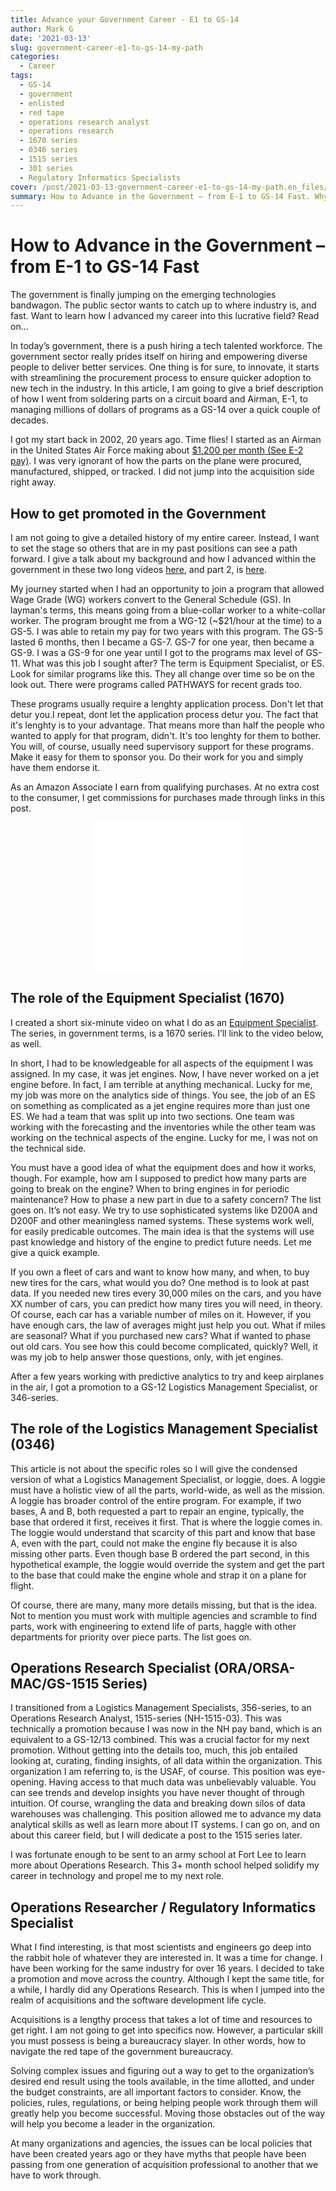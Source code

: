 ```yaml
---
title: Advance your Government Career - E1 to GS-14
author: Mark G
date: '2021-03-13'
slug: government-career-e1-to-gs-14-my-path
categories:
  - Career
tags:
  - GS-14
  - government
  - enlisted
  - red tape
  - operations research analyst
  - operations research
  - 1670 series
  - 0346 series
  - 1515 series
  - 301 series
  - Regulatory Informatics Specialists
cover: /post/2021-03-13-government-career-e1-to-gs-14-my-path.en_files/Mark Gingrass Government Photo Retirement.jpg
summary: How to Advance in the Government – from E-1 to GS-14 Fast. Why is there a photo of me on top of El Peñón de Guatapé? To show that I live a comfortble life due to my career decisions. You can too. Click to read more. 
---
```


# How to Advance in the Government – from E-1 to GS-14 Fast
 
<p id="border_blue">The government is finally jumping on the emerging technologies bandwagon. The public sector wants to catch up to where industry is, and fast. Want to learn how I advanced my career into this lucrative field? Read on...</p>

In today’s government, there is a push hiring a tech talented workforce. The government sector really prides itself on hiring and empowering diverse people to deliver better services. One thing is for sure, to innovate, it starts with streamlining the procurement process to ensure quicker adoption to new tech in the industry. In this article, I am going to give a brief description of how I went from soldering parts on a circuit board and Airman, E-1, to managing millions of dollars of programs as a GS-14 over a quick couple of decades. 

I got my start back in 2002, 20 years ago. Time flies! I started as an Airman in the United States Air Force making about [$1,200 per month (See E-2 pay)](https://www.navycs.com/charts/2002-military-pay-chart.html). I was very ignorant of how the parts on the plane were procured, manufactured, shipped, or tracked. I did not jump into the acquisition side right away.

## How to get promoted in the Government

I am not going to give a detailed history of my entire career. Instead, I want to set the stage so others that are in my past positions can see a path forward. I give a talk about my background and how I advanced within the government in these two long videos [here](https://youtu.be/ie2GsudUs38), and part 2, is [here](https://youtu.be/psiBi98xHa0).  

My journey started when I had an opportunity to join a program that allowed Wage Grade (WG) workers convert to the General Schedule (GS). In layman's terms, this means going from a blue-collar worker to a white-collar worker. The program brought me from a WG-12 (~$21/hour at the time) to a GS-5. I was able to retain my pay for two years with this program. The GS-5 lasted 6 months, then I became a GS-7. GS-7 for one year, then became a GS-9. I was a GS-9 for one year until I got to the programs max level of GS-11. What was this job I sought after? The term is Equipment Specialist, or ES. Look for similar programs like this. They all change over time so be on the look out. There were programs called PATHWAYS for recent grads too.

These programs usually require a lenghty application process. Don't let that detur you.I repeat, dont let the application process detur you. The fact that it's lenghty is to your advantage. That means more than half the people who wanted to apply for that program, didn't. It's too lenghty for them to bother. You will, of course, usually need supervisory support for these programs. Make it easy for them to sponsor you. Do their work for you and simply have them endorse it. 

<p id="border_1">As an Amazon Associate I earn from qualifying purchases. At no extra cost to the consumer, I get commissions for purchases made through links in this post.</p>

<p align="center"><iframe style="width:120px;height:240px;" marginwidth="0" marginheight="0" scrolling="no" frameborder="0" src="//ws-na.amazon-adsystem.com/widgets/q?ServiceVersion=20070822&OneJS=1&Operation=GetAdHtml&MarketPlace=US&source=ac&ref=qf_sp_asin_til&ad_type=product_link&tracking_id=hatro-20&marketplace=amazon&amp;region=US&placement=0814410995&asins=0814410995&linkId=21bc2361cba5cee37f79d6fb868d6bcc&show_border=true&link_opens_in_new_window=true&price_color=333333&title_color=0066c0&bg_color=ffffff">
    </iframe><iframe style="width:120px;height:240px;" marginwidth="0" marginheight="0" scrolling="no" frameborder="0" src="//ws-na.amazon-adsystem.com/widgets/q?ServiceVersion=20070822&OneJS=1&Operation=GetAdHtml&MarketPlace=US&source=ac&ref=qf_sp_asin_til&ad_type=product_link&tracking_id=hatro-20&marketplace=amazon&amp;region=US&placement=0982322232&asins=0982322232&linkId=accf1244d797f4766922233a79875c1a&show_border=true&link_opens_in_new_window=true&price_color=333333&title_color=0066c0&bg_color=ffffff">
    </iframe></p>

## The role of the Equipment Specialist (1670) 

I created a short six-minute video on what I do as an [Equipment Specialist](https://youtu.be/z7bCiDDRE38). The series, in government terms, is a 1670 series. I’ll link to the video below, as well.  

In short, I had to be knowledgeable for all aspects of the equipment I was assigned. In my case, it was jet engines. Now, I have never worked on a jet engine before. In fact, I am terrible at anything mechanical. Lucky for me, my job was more on the analytics side of things. You see, the job of an ES on something as complicated as a jet engine requires more than just one ES. We had a team that was split up into two sections. One team was working with the forecasting and the inventories while the other team was working on the technical aspects of the engine. Lucky for me, I was not on the technical side.  

You must have a good idea of what the equipment does and how it works, though. For example, how am I supposed to predict how many parts are going to break on the engine? When to bring engines in for periodic maintenance? How to phase a new part in due to a safety concern? The list goes on. It’s not easy. We try to use sophisticated systems like D200A and D200F and other meaningless named systems. These systems work well, for easily predicable outcomes. The main idea is that the systems will use past knowledge and history of the engine to predict future needs. Let me give a quick example.  

If you own a fleet of cars and want to know how many, and when, to buy new tires for the cars, what would you do? One method is to look at past data. If you needed new tires every 30,000 miles on the cars, and you have XX number of cars, you can predict how many tires you will need, in theory. Of course, each car has a variable number of miles on it. However, if you have enough cars, the law of averages might just help you out. What if miles are seasonal? What if you purchased new cars? What if wanted to phase out old cars. You see how this could become complicated, quickly? Well, it was my job to help answer those questions, only, with jet engines.  

After a few years working with predictive analytics to try and keep airplanes in the air, I got a promotion to a GS-12 Logistics Management Specialist, or 346-series.  

## The role of the Logistics Management Specialist (0346) 

This article is not about the specific roles so I will give the condensed version of what a Logistics Management Specialist, or loggie, does. A loggie must have a holistic view of all the parts, world-wide, as well as the mission. A loggie has broader control of the entire program. For example, if two bases, A and B, both requested a part to repair an engine, typically, the base that ordered it first, receives it first. That is where the loggie comes in. The loggie would understand that scarcity of this part and know that base A, even with the part, could not make the engine fly because it is also missing other parts. Even though base B ordered the part second, in this hypothetical example, the loggie would override the system and get the part to the base that could make the engine whole and strap it on a plane for flight.  

Of course, there are many, many more details missing, but that is the idea. Not to mention you must work with multiple agencies and scramble to find parts, work with engineering to extend life of parts, haggle with other departments for priority over piece parts. The list goes on. 

## Operations Research Specialist (ORA/ORSA-MAC/GS-1515 Series) 

I transitioned from a Logistics Management Specialists, 356-series, to an Operations Research Analyst, 1515-series (NH-1515-03). This was technically a promotion because I was now in the NH pay band, which is an equivalent to a GS-12/13 combined. This was a crucial factor for my next promotion. Without getting into the details too, much, this job entailed looking at, curating, finding insights, of all data within the organization. This organization I am referring to, is the USAF, of course. This position was eye-opening. Having access to that much data was unbelievably valuable. You can see trends and develop insights you have never thought of through intuition. Of course, wrangling the data and breaking down silos of data warehouses was challenging. This position allowed me to advance my data analytical skills as well as learn more about IT systems. I can go on, and on about this career field, but I will dedicate a post to the 1515 series later.  

I was fortunate enough to be sent to an army school at Fort Lee to learn more about Operations Research. This 3+ month school helped solidify my career in technology and propel me to my next role.  

## Operations Researcher / Regulatory Informatics Specialist 

What I find interesting, is that most scientists and engineers go deep into the rabbit hole of whatever they are interested in. It was a time for change. I have been working for the same industry for over 16 years. I decided to take a promotion and move across the country. Although I kept the same title, for a while, I hardly did any Operations Research. This is when I jumped into the realm of acquisitions and the software development life cycle.  

Acquisitions is a lengthy process that takes a lot of time and resources to get right. I am not going to get into specifics now. However, a particular skill you must possess is being a bureaucracy slayer. In other words, how to navigate the red tape of the government bureaucracy. 

Solving complex issues and figuring out a way to get to the organization’s desired end result using the tools available, in the time allotted, and under the budget constraints, are all important factors to consider. Know, the policies, rules, regulations, or being helping people work through them will greatly help you become successful. Moving those obstacles out of the way will help you become a leader in the organization. 

At many organizations and agencies, the issues can be local policies that have been created years ago or they have myths that people have been passing from one generation of acquisition professional to another that we have to work through. 